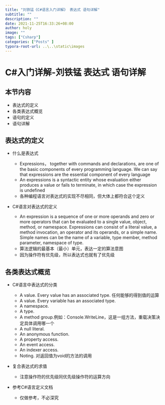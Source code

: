 ```yaml
---
title: "刘铁锰《C#语言入门详解》 表达式 语句详解"
subtitle: ""
description: ""
date: 2021-11-25T16:33:26+08:00
author: holy
image: ""
tags: ["Csharp"]
categories: ["Posts" ]
typora-root-url: ..\..\static\images
---
```


# C#入门详解-刘铁锰  表达式 语句详解

## 本节内容

- 表达式的定义
- 各类表达式概览
- 语句的定义
- 语句详解

## 表达式的定义

- 什么是表达式
  - Expressions， together with commands and declarations, are one of the basic components of every programming  language. We can say that expressions are the essential component of every language
  - An expressions is a syntactic entity whose evaluation either produces a value or fails to terminate, in which case the expression is undefined
  - 各种编程语言对表达式的实现不尽相同，但大体上都符合这个定义

- C#语言对表达式的定义
  - An expression is a sequence of one or more operands and zero or more operators that can be evaluated to a single value, object, method, or namespace. Expressions can consist of a literal value, a method invocation, an operator and its operands, or a simple name. Simple names can be the name of a variable, type member, method parameter, namespace of type.
  - 算法逻辑的最基本（最小）单元，表达一定的算法意图
  - 因为操作符有优先级，所以表达式也就有了优先级

## 各类表达式概览

- C#语言中表达式的分类

  - A value. Every value has an associated type. 任何能够的得到值的运算
  - A value. Every variable has an associated type.
  - A namespace.
  - A type.
  - A method group.例如：Console.WriteLine，这是一组方法，重载决策决定具体调用哪一个
  - A null literal.
  - An anonymous function.
  - A property access.
  - An event access.
  - An indexer access.
  - Noting. 对返回值为void的方法的调用

- 复合表达式的求值

  - 注意操作符的优先级同优先级操作符的运算方向

- 参考C#语言定义文档

  - 仅做参考，不必深究

  

